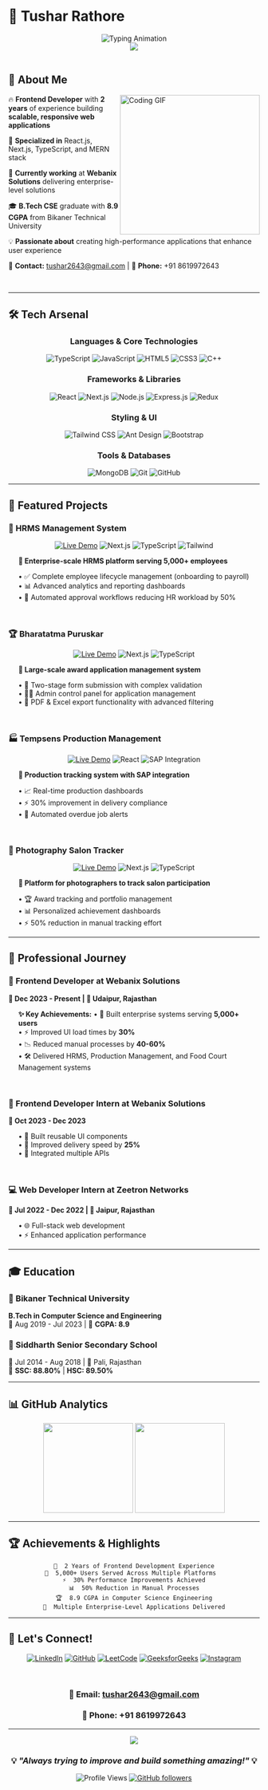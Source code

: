 # 🚀 Tushar Rathore

<div align="center">
  <img src="https://readme-typing-svg.demolab.com?font=Fira+Code&weight=600&size=28&duration=4000&pause=1000&color=6366F1&center=true&vCenter=true&multiline=true&width=650&height=100&lines=Frontend+Developer+%7C+React+Specialist;Building+Scalable+Web+Applications" alt="Typing Animation" />
</div>

<div align="center">
  <img src="https://capsule-render.vercel.app/api?type=waving&color=gradient&customColorList=12,20,6&height=180&section=header&text=Welcome%20to%20my%20GitHub!&fontSize=42&fontColor=fff&animation=twinkling&fontAlignY=32"/>
</div>

<br/>

## 🎯 About Me

<img align="right" alt="Coding GIF" width="280" src="https://raw.githubusercontent.com/abhisheknaiidu/abhisheknaiidu/master/code.gif">

<div align="left">

🔥 **Frontend Developer** with **2 years** of experience building **scalable, responsive web applications**

🚀 **Specialized in** React.js, Next.js, TypeScript, and MERN stack

💼 **Currently working** at **Webanix Solutions** delivering enterprise-level solutions

🎓 **B.Tech CSE** graduate with **8.9 CGPA** from Bikaner Technical University

💡 **Passionate about** creating high-performance applications that enhance user experience

📧 **Contact:** tushar2643@gmail.com | 📱 **Phone:** +91 8619972643

</div>

<br clear="both"/>

---

## 🛠️ Tech Arsenal

<div align="center">

### Languages & Core Technologies
![TypeScript](https://img.shields.io/badge/TypeScript-3178C6?style=for-the-badge&logo=typescript&logoColor=white)
![JavaScript](https://img.shields.io/badge/JavaScript-F7DF1E?style=for-the-badge&logo=javascript&logoColor=black)
![HTML5](https://img.shields.io/badge/HTML5-E34F26?style=for-the-badge&logo=html5&logoColor=white)
![CSS3](https://img.shields.io/badge/CSS3-1572B6?style=for-the-badge&logo=css3&logoColor=white)
![C++](https://img.shields.io/badge/C++-00599C?style=for-the-badge&logo=cplusplus&logoColor=white)

### Frameworks & Libraries
![React](https://img.shields.io/badge/React-61DAFB?style=for-the-badge&logo=react&logoColor=black)
![Next.js](https://img.shields.io/badge/Next.js-000000?style=for-the-badge&logo=nextdotjs&logoColor=white)
![Node.js](https://img.shields.io/badge/Node.js-339933?style=for-the-badge&logo=nodedotjs&logoColor=white)
![Express.js](https://img.shields.io/badge/Express.js-000000?style=for-the-badge&logo=express&logoColor=white)
![Redux](https://img.shields.io/badge/Redux-764ABC?style=for-the-badge&logo=redux&logoColor=white)

### Styling & UI
![Tailwind CSS](https://img.shields.io/badge/Tailwind_CSS-06B6D4?style=for-the-badge&logo=tailwind-css&logoColor=white)
![Ant Design](https://img.shields.io/badge/Ant_Design-0170FE?style=for-the-badge&logo=antdesign&logoColor=white)
![Bootstrap](https://img.shields.io/badge/Bootstrap-7952B3?style=for-the-badge&logo=bootstrap&logoColor=white)

### Tools & Databases
![MongoDB](https://img.shields.io/badge/MongoDB-47A248?style=for-the-badge&logo=mongodb&logoColor=white)
![Git](https://img.shields.io/badge/Git-F05032?style=for-the-badge&logo=git&logoColor=white)
![GitHub](https://img.shields.io/badge/GitHub-181717?style=for-the-badge&logo=github&logoColor=white)

</div>

---

## 🌟 Featured Projects

### 🏢 HRMS Management System
<div align="center">
  
[![Live Demo](https://img.shields.io/badge/🌐_Live_Demo-6366F1?style=for-the-badge&logoColor=white)](http://115.241.153.220:10000/login)
![Next.js](https://img.shields.io/badge/Next.js-000000?style=flat-square&logo=nextdotjs&logoColor=white)
![TypeScript](https://img.shields.io/badge/TypeScript-3178C6?style=flat-square&logo=typescript&logoColor=white)
![Tailwind](https://img.shields.io/badge/Tailwind-06B6D4?style=flat-square&logo=tailwind-css&logoColor=white)

</div>

<div align="left" style="margin-left: 20px;">

**🎯 Enterprise-scale HRMS platform serving 5,000+ employees**

• ✅ Complete employee lifecycle management (onboarding to payroll)  
• 📊 Advanced analytics and reporting dashboards  
• 🔄 Automated approval workflows reducing HR workload by 50%

</div>

<br/>

### 🏆 Bharatatma Puruskar
<div align="center">
  
[![Live Demo](https://img.shields.io/badge/🌐_Live_Demo-6366F1?style=for-the-badge&logoColor=white)](https://forms.bharatatmapuraskar.org/)
![Next.js](https://img.shields.io/badge/Next.js-000000?style=flat-square&logo=nextdotjs&logoColor=white)
![TypeScript](https://img.shields.io/badge/TypeScript-3178C6?style=flat-square&logo=typescript&logoColor=white)

</div>

<div align="left" style="margin-left: 20px;">

**🎯 Large-scale award application management system**

• 📝 Two-stage form submission with complex validation  
• 👨‍💼 Admin control panel for application management  
• 📄 PDF & Excel export functionality with advanced filtering

</div>

<br/>

### 🏭 Tempsens Production Management
<div align="center">
  
[![Live Demo](https://img.shields.io/badge/🌐_Live_Demo-6366F1?style=for-the-badge&logoColor=white)](https://tempsensfrontend.paperscissorstone.in/)
![React](https://img.shields.io/badge/React-61DAFB?style=flat-square&logo=react&logoColor=black)
![SAP Integration](https://img.shields.io/badge/SAP-0FAAFF?style=flat-square&logo=sap&logoColor=white)

</div>

<div align="left" style="margin-left: 20px;">

**🎯 Production tracking system with SAP integration**

• 📈 Real-time production dashboards  
• ⚡ 30% improvement in delivery compliance  
• 🔔 Automated overdue job alerts

</div>

<br/>

### 📸 Photography Salon Tracker
<div align="center">
  
[![Live Demo](https://img.shields.io/badge/🌐_Live_Demo-6366F1?style=for-the-badge&logoColor=white)](https://salonapp.curatedlearn.in/)
![Next.js](https://img.shields.io/badge/Next.js-000000?style=flat-square&logo=nextdotjs&logoColor=white)
![TypeScript](https://img.shields.io/badge/TypeScript-3178C6?style=flat-square&logo=typescript&logoColor=white)

</div>

<div align="left" style="margin-left: 20px;">

**🎯 Platform for photographers to track salon participation**

• 🏆 Award tracking and portfolio management  
• 📊 Personalized achievement dashboards  
• ⚡ 50% reduction in manual tracking effort

</div>

---

## 💼 Professional Journey

### 🚀 Frontend Developer at Webanix Solutions
**📅 Dec 2023 - Present | 📍 Udaipur, Rajasthan**

<div style="margin-left: 20px;">

**✨ Key Achievements:**
• 🎯 Built enterprise systems serving **5,000+ users**  
• ⚡ Improved UI load times by **30%**  
• 📉 Reduced manual processes by **40-60%**  
• 🛠️ Delivered HRMS, Production Management, and Food Court Management systems

</div>

<br/>

### 🌱 Frontend Developer Intern at Webanix Solutions
**📅 Oct 2023 - Dec 2023**

<div style="margin-left: 20px;">

• 🔧 Built reusable UI components  
• 🚀 Improved delivery speed by **25%**  
• 🔗 Integrated multiple APIs

</div>

<br/>

### 💻 Web Developer Intern at Zeetron Networks
**📅 Jul 2022 - Dec 2022 | 📍 Jaipur, Rajasthan**

<div style="margin-left: 20px;">

• 🌐 Full-stack web development  
• ⚡ Enhanced application performance

</div>

---

## 🎓 Education

### 🏫 Bikaner Technical University
**B.Tech in Computer Science and Engineering**  
📅 Aug 2019 - Jul 2023 | 🎯 **CGPA: 8.9**

### 🏫 Siddharth Senior Secondary School
📅 Jul 2014 - Aug 2018 | 📍 Pali, Rajasthan  
🎯 **SSC: 88.80%** | **HSC: 89.50%**

---

## 📊 GitHub Analytics

<div align="center">
  <img height="180em" src="https://github-readme-stats.vercel.app/api?username=tushh-codes&show_icons=true&theme=vue-dark&include_all_commits=true&count_private=true&hide_border=true&bg_color=1a1b27&title_color=8B5CF6&icon_color=A78BFA&text_color=C9D1D9&border_radius=12"/>
  <img height="180em" src="https://github-readme-stats.vercel.app/api/top-langs/?username=tushh-codes&layout=compact&langs_count=8&theme=vue-dark&hide_border=true&bg_color=1a1b27&title_color=8B5CF6&text_color=C9D1D9&border_radius=12"/>
</div>



---

## 🏆 Achievements & Highlights

<div align="center">

```
🎯  2 Years of Frontend Development Experience
🚀  5,000+ Users Served Across Multiple Platforms  
⚡  30% Performance Improvements Achieved
📊  50% Reduction in Manual Processes
🏆  8.9 CGPA in Computer Science Engineering
🌟  Multiple Enterprise-Level Applications Delivered
```

</div>

---

## 🤝 Let's Connect!

<div align="center">

[![LinkedIn](https://img.shields.io/badge/LinkedIn-0077B5?style=for-the-badge&logo=linkedin&logoColor=white&border_radius=12)](https://linkedin.com/in/tushar1201)
[![GitHub](https://img.shields.io/badge/GitHub-181717?style=for-the-badge&logo=github&logoColor=white&border_radius=12)](https://github.com/tushh-codes)
[![LeetCode](https://img.shields.io/badge/LeetCode-FFA116?style=for-the-badge&logo=LeetCode&logoColor=black&border_radius=12)](https://leetcode.com/tushh_r)
[![GeeksforGeeks](https://img.shields.io/badge/GeeksforGeeks-0F9D58?style=for-the-badge&logo=geeksforgeeks&logoColor=white&border_radius=12)](https://auth.geeksforgeeks.org/user/_tushh_)
[![Instagram](https://img.shields.io/badge/Instagram-E4405F?style=for-the-badge&logo=instagram&logoColor=white&border_radius=12)](https://instagram.com/_tushh.r_)

<br/>

### 📧 Email: [tushar2643@gmail.com](mailto:tushar2643@gmail.com)
### 📱 Phone: +91 8619972643

</div>

---

<div align="center">
  <img src="https://capsule-render.vercel.app/api?type=waving&color=gradient&customColorList=12,20,6&height=120&section=footer&fontSize=20&fontColor=fff&animation=twinkling"/>
</div>

<div align="center">
  
### 💡 *"Always trying to improve and build something amazing!"* 💡

![Profile Views](https://komarev.com/ghpvc/?username=tushh-codes&label=Profile%20Views&color=8B5CF6&style=for-the-badge)
[![GitHub followers](https://img.shields.io/github/followers/tushh-codes?color=8B5CF6&style=for-the-badge&logo=github&label=Followers)](https://github.com/tushh-codes?tab=followers)

</div>
